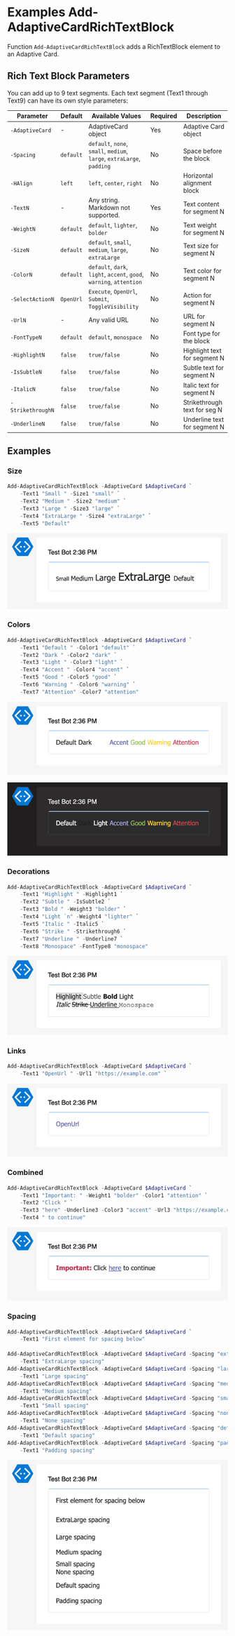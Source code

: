 # Examples Add-AdaptiveCardRichTextBlock

Function `Add-AdaptiveCardRichTextBlock` adds a RichTextBlock element to an Adaptive Card.

## Rich Text Block Parameters

You can add up to 9 text segments. Each text segment (Text1 through Text9) can have its own style parameters:

| Parameter         | Default   | Available Values                                                       | Required | Description                  |
| ----------------- | --------- | ---------------------------------------------------------------------- | -------- | ---------------------------- |
| `-AdaptiveCard`   | -         | AdaptiveCard object                                                    | Yes      | Adaptive Card object         |
| `-Spacing`        | `default` | `default`, `none`, `small`, `medium`, `large`, `extraLarge`, `padding` | No       | Space before the block       |
| `-HAlign`         | `left`    | `left`, `center`, `right`                                              | No       | Horizontal alignment block   |
| `-TextN`          | -         | Any string. Markdown not supported.                                    | Yes      | Text content for segment N   |
| `-WeightN`        | `default` | `default`, `lighter`, `bolder`                                         | No       | Text weight for segment N    |
| `-SizeN`          | `default` | `default`, `small`, `medium`, `large`, `extraLarge`                    | No       | Text size for segment N      |
| `-ColorN`         | `default` | `default`, `dark`, `light`, `accent`, `good`, `warning`, `attention`   | No       | Text color for segment N     |
| `-SelectActionN`  | `OpenUrl` | `Execute`, `OpenUrl`, `Submit`, `ToggleVisibility`                     | No       | Action for segment N         |
| `-UrlN`           | -         | Any valid URL                                                          | No       | URL for segment N            |
| `-FontTypeN`      | `default` | `default`, `monospace`                                                 | No       | Font type for the block      |
| `-HighlightN`     | `false`   | `true/false`                                                           | No       | Highlight text for segment N |
| `-IsSubtleN`      | `false`   | `true/false`                                                           | No       | Subtle text for segment N    |
| `-ItalicN`        | `false`   | `true/false`                                                           | No       | Italic text for segment N    |
| `-StrikethroughN` | `false`   | `true/false`                                                           | No       | Strikethrough text for seg N |
| `-UnderlineN`     | `false`   | `true/false`                                                           | No       | Underline text for segment N |

## Examples

### Size

```powershell
Add-AdaptiveCardRichTextBlock -AdaptiveCard $AdaptiveCard `
    -Text1 "Small " -Size1 "small" `
    -Text2 "Medium " -Size2 "medium" `
    -Text3 "Large " -Size3 "large" `
    -Text4 "ExtraLarge " -Size4 "extraLarge" `
    -Text5 "Default"
```

![Example Add-AdaptiveCardRichTextBlock Basic text](img/example-richtextblock01.png)

### Colors

```powershell
Add-AdaptiveCardRichTextBlock -AdaptiveCard $AdaptiveCard `
    -Text1 "Default " -Color1 "default" `
    -Text2 "Dark " -Color2 "dark" `
    -Text3 "Light " -Color3 "light" `
    -Text4 "Accent " -Color4 "accent" `
    -Text5 "Good " -Color5 "good" `
    -Text6 "Warning " -Color6 "warning" `
    -Text7 "Attention" -Color7 "attention"
```

![Example Add-AdaptiveCardRichTextBlock Colors Light theme](img/example-richtextblock02.png)

![Example Add-AdaptiveCardRichTextBlock Colors Dark theme](img/example-richtextblock03.png)

### Decorations

```powershell
Add-AdaptiveCardRichTextBlock -AdaptiveCard $AdaptiveCard `
    -Text1 "Highlight " -Highlight1 `
    -Text2 "Subtle " -IsSubtle2 `
    -Text3 "Bold " -Weight3 "bolder" `
    -Text4 "Light `n" -Weight4 "lighter" `
    -Text5 "Italic " -Italic5 `
    -Text6 "Strike " -Strikethrough6 `
    -Text7 "Underline " -Underline7 `
    -Text8 "Monospace" -FontType8 "monospace"
```

![Example Add-AdaptiveCardRichTextBlock Decorations](img/example-richtextblock04.png)

### Links

```powershell
Add-AdaptiveCardRichTextBlock -AdaptiveCard $AdaptiveCard `
    -Text1 "OpenUrl " -Url1 "https://example.com" `
```

![Example Add-AdaptiveCardRichTextBlock Links](img/example-richtextblock05.png)

### Combined

```powershell
Add-AdaptiveCardRichTextBlock -AdaptiveCard $AdaptiveCard `
    -Text1 "Important: " -Weight1 "bolder" -Color1 "attention" `
    -Text2 "Click " `
    -Text3 "here" -Underline3 -Color3 "accent" -Url3 "https://example.com" `
    -Text4 " to continue"
```

![Example Add-AdaptiveCardRichTextBlock Combined](img/example-richtextblock06.png)

### Spacing

```powershell
Add-AdaptiveCardRichTextBlock -AdaptiveCard $AdaptiveCard `
    -Text1 "First element for spacing below"

Add-AdaptiveCardRichTextBlock -AdaptiveCard $AdaptiveCard -Spacing "extraLarge" `
    -Text1 "ExtraLarge spacing"
Add-AdaptiveCardRichTextBlock -AdaptiveCard $AdaptiveCard -Spacing "large" `
    -Text1 "Large spacing"
Add-AdaptiveCardRichTextBlock -AdaptiveCard $AdaptiveCard -Spacing "medium" `
    -Text1 "Medium spacing"
Add-AdaptiveCardRichTextBlock -AdaptiveCard $AdaptiveCard -Spacing "small" `
    -Text1 "Small spacing"
Add-AdaptiveCardRichTextBlock -AdaptiveCard $AdaptiveCard -Spacing "none" `
    -Text1 "None spacing"
Add-AdaptiveCardRichTextBlock -AdaptiveCard $AdaptiveCard -Spacing "default" `
    -Text1 "Default spacing"
Add-AdaptiveCardRichTextBlock -AdaptiveCard $AdaptiveCard -Spacing "padding" `
    -Text1 "Padding spacing"
```

![Example Add-AdaptiveCardRichTextBlock Spacing](img/example-richtextblock07.png)
